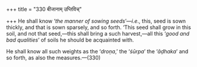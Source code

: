 +++
title = "330 बीजानाम् उप्तिविच्"

+++
He shall know ‘*the manner of sowing seeds*’—*i.e*., this, seed is sown
thickly, and that is sown sparsely, and so forth. ‘This seed shall grow
in this soil, and not that seed,—this shall bring a such harvest,—all
this ‘*good and bad qualities*’ of soils he should be acquainted with.

He shall know all such weights as the ‘*droṇa*,’ the ‘*śūrpa*’ the
‘*āḍhaka*’ and so forth, as also the measures.—(330)


